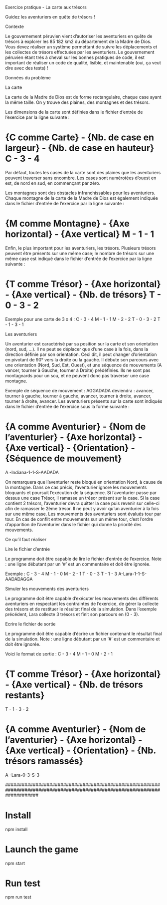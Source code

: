 Exercice pratique - La carte aux trésors

Guidez les aventuriers en quête de trésors !

Contexte

Le gouvernement péruvien vient d’autoriser les aventuriers en quête de trésors à explorer les 85 182 km​2​ du département de la Madre de Dios. Vous devez réaliser un système permettant de suivre les déplacements et les collectes de trésors effectuées par les aventuriers. Le gouvernement péruvien étant très à cheval sur les bonnes pratiques de code, il est important de réaliser un code de qualité, lisible, et maintenable (​oui, ça veut dire avec des tests​) !

Données du problème

La carte

La carte de la Madre de Dios est de forme rectangulaire, chaque case ayant la même taille. On y trouve des plaines, des montagnes et des trésors.

Les dimensions de la carte sont définies dans le fichier d’entrée de l’exercice par la ligne suivante :
# {C comme Carte} - {Nb. de case en largeur} - {Nb. de case en hauteur} C​ - 3 - 4

Par défaut, toutes les cases de la carte sont des plaines que les aventuriers peuvent traverser sans encombre. Les cases sont numérotées d’ouest en est, de nord en sud, en commençant par zéro.

Les montagnes sont des obstacles infranchissables pour les aventuriers. Chaque montagne de la carte de la Madre de Dios est également indiquée dans le fichier d’entrée de l’exercice par la ligne suivante :
# {M comme Montagne} - {Axe horizontal} - {Axe vertical} M​ - 1 - 1

Enfin, le plus important pour les aventuriers, les trésors. Plusieurs trésors peuvent être présents sur une même case; le nombre de trésors sur une même case est indiqué dans le fichier d’entrée de 
l’exercice par la ligne suivante :
# {T comme Trésor} - {Axe horizontal} - {Axe vertical} - {Nb. de trésors} T​ - 0 - 3 - 2

Exemple pour une carte de 3 x 4 :
C​ - 3 - 4
M​ - 1 - 1
M​ - 2 - 2
T​ - 0 - 3 - 2 T​ - 1 - 3 - 1

Les aventuriers

Un aventurier est caractérisé par sa position sur la carte et son orientation (nord, sud, ...). Il ne peut se déplacer que d’une case à la fois, dans la direction définie par son orientation. Ceci dit, il peut changer d’orientation en pivotant de 90° vers la droite ou la gauche. Il débute son parcours avec une orientation (​N​ord, ​S​ud, ​E​st, ​O​uest), et une séquence de mouvements (​A​vancer, tourner à ​G​auche, tourner à ​D​roite) prédéfinies. Ils ne sont pas montagnards pour un sou, et ne peuvent donc pas traverser une case montagne.

Exemple de séquence de mouvement :
AGGADADA ​deviendra : avancer, tourner à gauche, tourner à gauche, avancer, tourner à droite, avancer, tourner à droite, avancer.
Les aventuriers présents sur la carte sont indiqués dans le fichier d’entrée de l’exercice sous la forme suivante :
# {A comme Aventurier} - {Nom de l’aventurier} - {Axe horizontal} - {Axe vertical} - {Orientation} - {Séquence de mouvement}
A​ -Indiana-1-1-S-AADADA

On remarquera que l’aventurier reste bloqué en orientation ​N​ord, à cause de la montagne. Dans ce cas précis, l’aventurier ignore les mouvements bloquants et poursuit l’exécution de la séquence.
Si l’aventurier passe par dessus une case ​T​résor, il ramasse un trésor présent sur la case. Si la case contient 2 trésors, l’aventurier devra quitter la case puis revenir sur celle-ci afin de ramasser le 2ème trésor.
Il ne peut y avoir qu’un aventurier à la fois sur une même case. Les mouvements des aventuriers sont évalués tour par tour. En cas de conflit entre mouvements sur un même tour, c’est l’ordre d’apparition de l’aventurier dans le fichier qui donne la priorité des mouvements.

Ce qu’il faut réaliser

Lire le fichier d’entrée

Le programme doit être capable de lire le fichier d’entrée de l’exercice.
Note : une ligne débutant par un ‘#’ est un commentaire et doit être ignorée.

Exemple :
C​ - 3 - 4
M​ - 1 - 0
M​ - 2 - 1
T​ - 0 - 3
T​ - 1 - 3
A​ -Lara-1-1-S-AADADAGGA

Simuler les mouvements des aventuriers

Le programme doit être capable d’exécuter les mouvements des différents aventuriers en respectant les contraintes de l’exercice, de gérer la collecte des trésors et de restituer le résultat final de la simulation.
Dans l’exemple précédent, Lara collecte 3 trésors et finit son parcours en (0 - 3).

Ecrire le fichier de sortie

Le programme doit être capable d’écrire un fichier contenant le résultat final de la simulation.
Note : une ligne débutant par un ‘#’ est un commentaire et doit être ignorée.

Voici le format de sortie :
C​ - 3 - 4
M​ - 1 - 0
M​ - 2 - 1
# {T comme Trésor} - {Axe horizontal} - {Axe vertical} - {Nb. de trésors restants}
T​ - 1 - 3 - 2
# {A comme Aventurier} - {Nom de l’aventurier} - {Axe horizontal} - {Axe vertical} - {Orientation} - {Nb. trésors ramassés}
A​ -Lara-0-3-S-3

############################################################################################################################

# Install
npm install

# Launch the game
npm start

# Run test
npm run test
